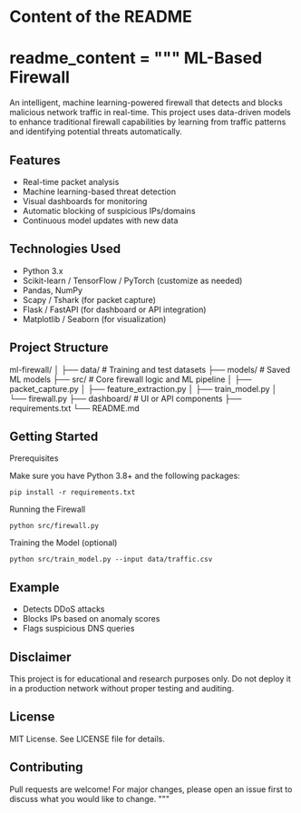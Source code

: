 # Content of the README
readme_content = """
ML-Based Firewall
=================

An intelligent, machine learning-powered firewall that detects and blocks malicious network traffic in real-time. This project uses data-driven models to enhance traditional firewall capabilities by learning from traffic patterns and identifying potential threats automatically.

Features
--------
- Real-time packet analysis
- Machine learning-based threat detection
- Visual dashboards for monitoring
- Automatic blocking of suspicious IPs/domains
- Continuous model updates with new data

Technologies Used
-----------------
- Python 3.x
- Scikit-learn / TensorFlow / PyTorch (customize as needed)
- Pandas, NumPy
- Scapy / Tshark (for packet capture)
- Flask / FastAPI (for dashboard or API integration)
- Matplotlib / Seaborn (for visualization)

Project Structure
-----------------
ml-firewall/
│
├── data/                 # Training and test datasets
├── models/               # Saved ML models
├── src/                  # Core firewall logic and ML pipeline
│   ├── packet_capture.py
│   ├── feature_extraction.py
│   ├── train_model.py
│   └── firewall.py
├── dashboard/            # UI or API components
├── requirements.txt
└── README.md

Getting Started
---------------

Prerequisites

Make sure you have Python 3.8+ and the following packages:

    pip install -r requirements.txt

Running the Firewall

    python src/firewall.py

Training the Model (optional)

    python src/train_model.py --input data/traffic.csv

Example
-------
- Detects DDoS attacks
- Blocks IPs based on anomaly scores
- Flags suspicious DNS queries

Disclaimer
----------
This project is for educational and research purposes only. Do not deploy it in a production network without proper testing and auditing.

License
-------
MIT License. See LICENSE file for details.

Contributing
------------
Pull requests are welcome! For major changes, please open an issue first to discuss what you would like to change.
"""
